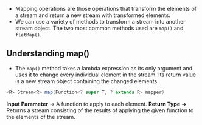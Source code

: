 - Mapping operations are those operations that transform the elements of a stream and return a new stream with transformed elements.
- We can use a variety of methods to transform a stream into another stream object. The two most common methods used are `map()` and `flatMap()`.

## Understanding map()
- The `map()` method takes a lambda expression as its only argument and uses it to change every individual element in the stream. Its return value is a new stream object containing the changed elements.
```java
<R> Stream<R> map(Function<? super T, ? extends R> mapper)
```

**Input Parameter** -> A function to apply to each element.
**Return Type ->** Returns a stream consisting of the results of applying the given function to the elements of the stream.

